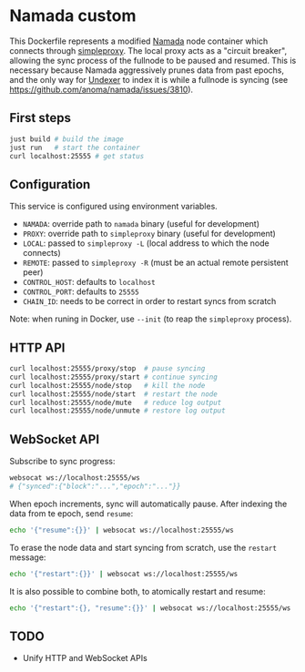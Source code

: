 # Namada custom

This Dockerfile represents a modified [Namada](https://github.com/anoma/namada) node container
which connects through [simpleproxy](https://github.com/vzaliva/simpleproxy). The local proxy
acts as a "circuit breaker", allowing the sync process of the fullnode to be paused and resumed.
This is necessary because Namada aggressively prunes data from past epochs, and the only way for
[Undexer](https://github.com/hackbg/undexer) to index it is while a fullnode is syncing (see
https://github.com/anoma/namada/issues/3810).

## First steps

```sh
just build # build the image
just run   # start the container
curl localhost:25555 # get status
```

## Configuration

This service is configured using environment variables.

* `NAMADA`: override path to `namada` binary (useful for development)
* `PROXY`: override path to `simpleproxy` binary (useful for development)
* `LOCAL`: passed to `simpleproxy -L` (local address to which the node connects)
* `REMOTE`: passed to `simpleproxy -R` (must be an actual remote persistent peer)
* `CONTROL_HOST`: defaults to `localhost`
* `CONTROL_PORT`: defaults to `25555`
* `CHAIN_ID`: needs to be correct in order to restart syncs from scratch

Note: when runing in Docker, use `--init` (to reap the `simpleproxy` process).

## HTTP API

```sh
curl localhost:25555/proxy/stop  # pause syncing
curl localhost:25555/proxy/start # continue syncing
curl localhost:25555/node/stop   # kill the node
curl localhost:25555/node/start  # restart the node
curl localhost:25555/node/mute   # reduce log output
curl localhost:25555/node/unmute # restore log output
```

## WebSocket API

Subscribe to sync progress:

```sh
websocat ws://localhost:25555/ws
# {"synced":{"block":"...","epoch":"..."}}
```

When epoch increments, sync will automatically pause.
After indexing the data from te epoch, send `resume`:

```sh
echo '{"resume":{}}' | websocat ws://localhost:25555/ws
```

To erase the node data and start syncing from scratch,
use the `restart` message:

```sh
echo '{"restart":{}}' | websocat ws://localhost:25555/ws
```

It is also possible to combine both, to atomically restart and resume:

```sh
echo '{"restart":{}, "resume":{}}' | websocat ws://localhost:25555/ws
```

## TODO

* Unify HTTP and WebSocket APIs
